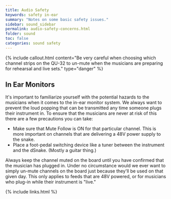 ```yaml
---
title: Audio Safety
keywords: safety in-ear
summary: "Notes on some basic safety issues."
sidebar: sound_sidebar
permalink: audio-safety-concerns.html
folder: sound
toc: false
categories: sound safety
---
```


{% include callout.html content="Be very careful when choosing which channel strips on the QU-32 to un-mute when the musicians are preparing for rehearsal and live sets." type="danger" %}

## In Ear Monitors

It's important to familiarize yourself with the potential hazards to the musicians when it comes to the in-ear monitor system.  We always want to prevent the loud popping that can be transmitted any time someone plugs their instrument in.  To ensure that the musicians are never at risk of this there are a few precautions you can take:

- Make sure that Mute Follow is ON for that particular channel.  This is more important on channels that are delivering a 48V power supply to the snake.
- Place a foot-pedal switching device like a tuner between the instrument and the dSnake.  (Mostly a guitar thing.)

Always keep the channel muted on the board until you have confirmed that the musician has plugged in.  Under no circumstance would we ever want to simply un-mute channels on the board just because they'll be used on that given day.  This only applies to feeds that are 48V powered, or for musicians who plug-in while their instrument is "live."

{% include links.html %}
